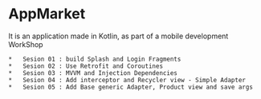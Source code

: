 # AppMarket
It is an application made in Kotlin, as part of a mobile development WorkShop

    *   Sesion 01 : build Splash and Login Fragments
    *   Sesion 02 : Use Retrofit and Coroutines
    *   Sesion 03 : MVVM and Injection Dependencies
    *   Sesion 04 : Add interceptor and Recycler view - Simple Adapter
    *   Sesion 05 : Add Base generic Adapter, Product view and save args